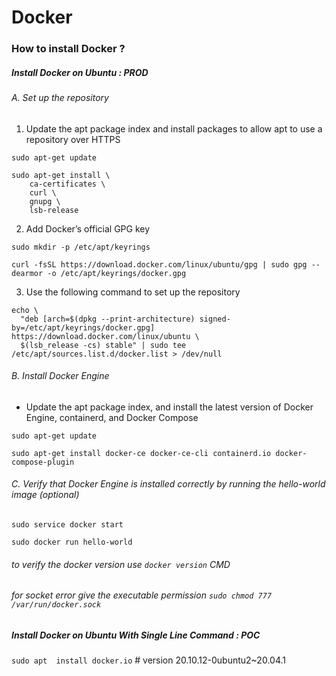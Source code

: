 # Docker

### How to install Docker ?
##### Install Docker on Ubuntu : PROD
###### A. Set up the repository
1. Update the apt package index and install packages to allow apt to use a repository over HTTPS
```
sudo apt-get update
```
```
sudo apt-get install \
    ca-certificates \
    curl \
    gnupg \
    lsb-release
```
2. Add Docker’s official GPG key
```
sudo mkdir -p /etc/apt/keyrings
```
```
curl -fsSL https://download.docker.com/linux/ubuntu/gpg | sudo gpg --dearmor -o /etc/apt/keyrings/docker.gpg
```
3. Use the following command to set up the repository
```
echo \
  "deb [arch=$(dpkg --print-architecture) signed-by=/etc/apt/keyrings/docker.gpg] https://download.docker.com/linux/ubuntu \
  $(lsb_release -cs) stable" | sudo tee /etc/apt/sources.list.d/docker.list > /dev/null
```
###### B. Install Docker Engine

* Update the apt package index, and install the latest version of Docker Engine, containerd, and Docker Compose
```
sudo apt-get update
```
```
sudo apt-get install docker-ce docker-ce-cli containerd.io docker-compose-plugin
```
###### C. Verify that Docker Engine is installed correctly by running the hello-world image (optional)
```
sudo service docker start
```
```
sudo docker run hello-world
```
###### to verify the docker version use ```docker version``` CMD
###### for socket error give the executable permission ```sudo chmod 777 /var/run/docker.sock```

##### Install Docker on Ubuntu With Single Line Command : POC

```sudo apt  install docker.io```  # version 20.10.12-0ubuntu2~20.04.1
